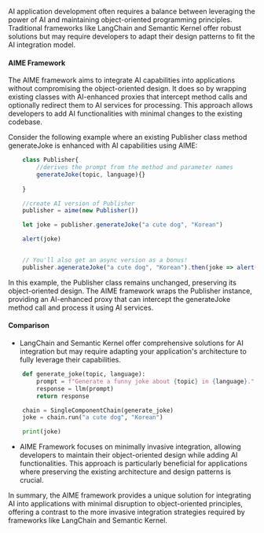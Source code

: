 AI application development often requires a balance between leveraging the power of AI and maintaining object-oriented programming principles. Traditional frameworks like LangChain and Semantic Kernel offer robust solutions but may require developers to adapt their design patterns to fit the AI integration model.

#### AIME Framework
The AIME framework aims to integrate AI capabilities into applications without compromising the object-oriented design. It does so by wrapping existing classes with AI-enhanced proxies that intercept method calls and optionally redirect them to AI services for processing. This approach allows developers to add AI functionalities with minimal changes to the existing codebase.

Consider the following example where an existing Publisher class method generateJoke is enhanced with AI capabilities using AIME:

```js
    class Publisher{
        //derives the prompt from the method and parameter names
        generateJoke(topic, language){}
        
    }

    //create AI version of Publisher
    publisher = aime(new Publisher())

    let joke = publisher.generateJoke("a cute dog", "Korean")

    alert(joke)


    // You'll also get an async version as a bonus!
    publisher.agenerateJoke("a cute dog", "Korean").then(joke => alert(joke));
```


In this example, the Publisher class remains unchanged, preserving its object-oriented design. The AIME framework wraps the Publisher instance, providing an AI-enhanced proxy that can intercept the generateJoke method call and process it using AI services.

#### Comparison
- LangChain and Semantic Kernel offer comprehensive solutions for AI integration but may require adapting your application's architecture to fully leverage their capabilities.


```py
    def generate_joke(topic, language):
        prompt = f"Generate a funny joke about {topic} in {language}."
        response = llm(prompt)
        return response

    chain = SingleComponentChain(generate_joke)
    joke = chain.run("a cute dog", "Korean")

    print(joke)
```



- AIME Framework focuses on minimally invasive integration, allowing developers to maintain their object-oriented design while adding AI functionalities. This approach is particularly beneficial for applications where preserving the existing architecture and design patterns is crucial.

In summary, the AIME framework provides a unique solution for integrating AI into applications with minimal disruption to object-oriented principles, offering a contrast to the more invasive integration strategies required by frameworks like LangChain and Semantic Kernel.
